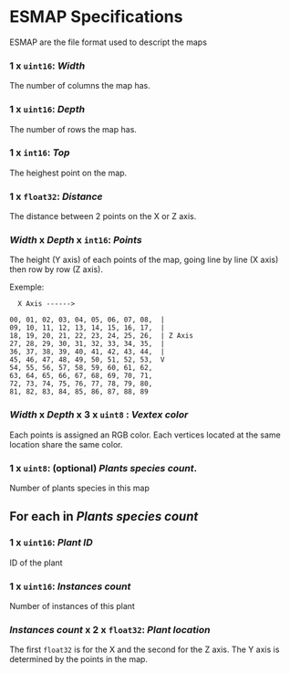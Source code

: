 # ESMAP Specifications

ESMAP are the file format used to descript the maps

### 1 x `uint16`: _Width_

The number of columns the map has.

### 1 x `uint16`: _Depth_

The number of rows the map has.

### 1 x `int16`: _Top_

The heighest point on the map.

### 1 x `float32`: _Distance_

The distance between 2 points on the X or Z axis.

### _Width_ x _Depth_ x `int16`: _Points_

The height (Y axis) of each points of the map, going line by line (X axis) then row by row (Z axis).

Exemple:
```
  X Axis ------>
  
00, 01, 02, 03, 04, 05, 06, 07, 08,  |
09, 10, 11, 12, 13, 14, 15, 16, 17,  |
18, 19, 20, 21, 22, 23, 24, 25, 26,  | Z Axis
27, 28, 29, 30, 31, 32, 33, 34, 35,  |
36, 37, 38, 39, 40, 41, 42, 43, 44,  |
45, 46, 47, 48, 49, 50, 51, 52, 53,  V
54, 55, 56, 57, 58, 59, 60, 61, 62,  
63, 64, 65, 66, 67, 68, 69, 70, 71,
72, 73, 74, 75, 76, 77, 78, 79, 80,
81, 82, 83, 84, 85, 86, 87, 88, 89  
```

###  _Width_ x _Depth_ x 3 x `uint8` : _Vextex color_
Each points is assigned an RGB color. Each vertices located at the same location share the same color.

### 1 x `uint8`: (optional) _Plants species count_.
Number of plants species in this map

## For each in _Plants species count_

### 1 x `uint16`: _Plant ID_
ID of the plant

### 1 x `uint16`: _Instances count_
Number of instances of this plant

### _Instances count_ x 2 x `float32`: _Plant location_
The first `float32` is for the X and the second for the Z axis. 
The Y axis is determined by the points in the map.


